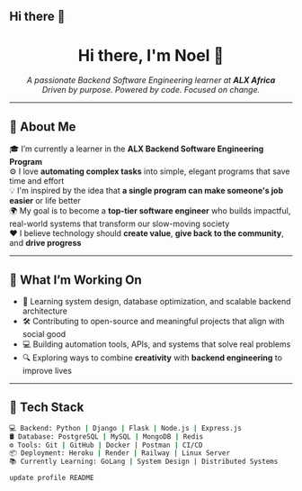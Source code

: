 ## Hi there 👋

<h1 align="center">Hi there, I'm Noel 👋</h1>

<p align="center">
  <i>A passionate Backend Software Engineering learner at <b>ALX Africa</b></i><br>
  <i>Driven by purpose. Powered by code. Focused on change.</i>
</p>

---

## 🌟 About Me

🎓 I’m currently a learner in the **ALX Backend Software Engineering Program**  
⚙️ I love **automating complex tasks** into simple, elegant programs that save time and effort  
💡 I'm inspired by the idea that **a single program can make someone's job easier** or life better  
🌍 My goal is to become a **top-tier software engineer** who builds impactful, real-world systems that transform our slow-moving society  
❤️ I believe technology should **create value**, **give back to the community**, and **drive progress**

---

## 🚀 What I’m Working On

- 🌱 Learning system design, database optimization, and scalable backend architecture  
- 🛠️ Contributing to open-source and meaningful projects that align with social good  
- 💻 Building automation tools, APIs, and systems that solve real problems  
- 🔍 Exploring ways to combine **creativity** with **backend engineering** to improve lives

---

## 🧰 Tech Stack

```bash
💻 Backend: Python | Django | Flask | Node.js | Express.js
🛢️ Database: PostgreSQL | MySQL | MongoDB | Redis
⚙️ Tools: Git | GitHub | Docker | Postman | CI/CD
📦 Deployment: Heroku | Render | Railway | Linux Server
📚 Currently Learning: GoLang | System Design | Distributed Systems

update profile README
